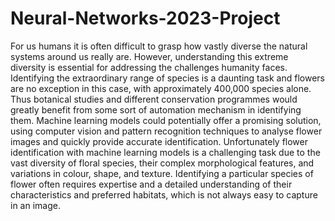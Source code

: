 # Neural-Networks-2023-Project

For us humans it is often difficult to grasp how vastly diverse the natural systems around us really are. However, understanding this extreme diversity is essential for addressing the challenges humanity faces. Identifying the extraordinary range of species is a daunting task and flowers are no exception in this case, with approximately 400,000 species alone. Thus botanical studies and different conservation programmes would greatly benefit from some sort of automation mechanism in identifying them. Machine learning models could potentially offer a promising solution, using computer vision and pattern recognition techniques to analyse flower images and quickly provide accurate identification. Unfortunately flower identification with machine learning models is a challenging task due to the vast diversity of floral species, their complex morphological features, and variations in colour, shape, and texture. Identifying a particular species of flower often requires expertise and a detailed understanding of their characteristics and preferred habitats, which is not always easy to capture in an image.
